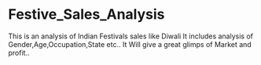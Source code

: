 # Festive_Sales_Analysis

This is an analysis of Indian Festivals sales like Diwali
It includes analysis of Gender,Age,Occupation,State etc..
It Will give a great glimps of Market and profit..

